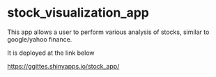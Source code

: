 # stock_visualization_app

This app allows a user to perform various analysis of stocks, similar to google/yahoo finance.

It is deployed at the link below

https://ggittes.shinyapps.io/stock_app/
